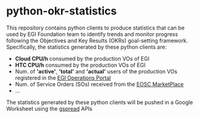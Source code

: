 # python-okr-statistics

This repository contains python clients to produce statistics that can be
used by EGI Foundation team to identify trends and monitor progress following
the Objectives and Key Results (OKRs) goal-setting framework.
Specifically, the statistics generated by these python clients are:

- **Cloud CPU/h** consumed by the production VOs of EGI
- **HTC CPU/h** consumed by the production VOs of EGI
- Num. of **'active'**, **'total'** and **'actual'** users of the production
  VOs registered in the [EGI Operations Portal](https://operations-portal.egi.eu/)
- Num. of Service Orders (SOs) received from the [EOSC MarketPlace](https://marketplace.eosc-portal.eu/)
- ...

The statistics generated by these python clients will be pushed in a Google Worksheet
using the [gspread](https://docs.gspread.org/en/v5.10.0/) APIs
